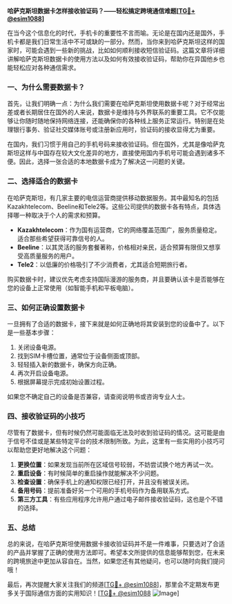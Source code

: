 **哈萨克斯坦数据卡怎样接收验证码？——轻松搞定跨境通信难题[[TG💪+ @esim1088](https://t.me/s/esim1088)]**

在当今这个信息化的时代，手机卡的重要性不言而喻。无论是在国内还是国外，手机卡都是我们日常生活中不可或缺的一部分。然而，当你来到哈萨克斯坦这样的国家时，可能会遇到一些新的挑战，比如如何顺利接收短信验证码。这篇文章将详细讲解哈萨克斯坦数据卡的使用方法以及如何有效接收验证码，帮助你在异国他乡也能轻松应对各种通信需求。

### 一、为什么需要数据卡？

首先，让我们明确一点：为什么我们需要在哈萨克斯坦使用数据卡呢？对于经常出差或者长期居住在国外的人来说，数据卡是维持与外界联系的重要工具。它不仅能够让你随时随地保持网络连接，还能确保你的各种线上服务正常运行。特别是在处理银行事务、验证社交媒体账号或注册新应用时，验证码的接收显得尤为重要。

在国内，我们习惯于用自己的手机号码来接收验证码。但在国外，尤其是像哈萨克斯坦这样与中国存在较大文化差异的地方，直接使用国内手机号可能会遇到诸多不便。因此，选择一张合适的本地数据卡成为了解决这一问题的关键。

### 二、选择适合的数据卡

在哈萨克斯坦，有几家主要的电信运营商提供移动数据服务。其中最知名的包括Kazakhtelecom、Beeline和Tele2等。这些公司提供的数据卡各有特点，具体选择哪一种取决于个人的需求和预算。

- **Kazakhtelecom**：作为国有运营商，它的网络覆盖范围广，服务质量稳定。适合那些希望获得可靠信号的人。
- **Beeline**：以其灵活的服务套餐著称，价格相对亲民，适合预算有限但又想享受高质量服务的用户。
- **Tele2**：以低廉的价格吸引了不少消费者，尤其适合短期旅行者。

购买数据卡时，建议优先考虑支持国际漫游的服务商，并且要确认该卡是否能够在您的设备上正常使用（如智能手机和平板电脑）。

### 三、如何正确设置数据卡

一旦拥有了合适的数据卡，接下来就是如何正确地将其安装到您的设备中了。以下是一些基本步骤：

1. 关闭设备电源。
2. 找到SIM卡槽位置，通常位于设备侧面或顶部。
3. 轻轻插入新的数据卡，确保方向正确。
4. 再次开启设备电源。
5. 根据屏幕提示完成初始设置过程。

如果您不确定自己的设备是否兼容，请查阅说明书或咨询专业人士。

### 四、接收验证码的小技巧

尽管有了数据卡，但有时候仍然可能面临无法及时收到验证码的情况。这可能是由于信号不佳或是某些特定平台的技术限制所致。为此，这里有一些实用的小技巧可以帮助您更好地解决这个问题：

1. **更换位置**：如果发现当前所在区域信号较弱，不妨尝试换个地方再试一次。
2. **重启设备**：有时候简单的重启操作就能解决不少问题。
3. **检查设置**：确保手机上的通知权限已经打开，并且没有被误关闭。
4. **备用号码**：提前准备好另一个可用的手机号码作为备用联系方式。
5. **第三方工具**：有些应用程序允许用户通过电子邮件接收验证码，这也是个不错的选择。

### 五、总结

总的来说，在哈萨克斯坦使用数据卡接收验证码并不是一件难事，只要选对了合适的产品并掌握了正确的使用方法即可。希望本文所提供的信息能够帮到您，在未来的跨境旅途中更加从容自在。当然，如果您还有其他疑问，也可以随时向我们提问哦！

最后，再次提醒大家关注我们的频道[[TG💪+ @esim1088](https://t.me/s/esim1088)]，那里会不定期发布更多关于国际通信方面的实用知识！[[TG💪+ @esim1088](https://t.me/s/esim1088) ![Image](https://i.postimg.cc/4NQfJmqS/Snipaste-2025-05-13-00-14-12.png)]